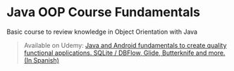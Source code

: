 # Java OOP Course Fundamentals

Basic course to review knowledge in Object Orientation with Java

> Available on Udemy: [Java and Android fundamentals to create quality functional applications. SQLite / DBFlow, Glide, Butterknife and more.(In Spanish)](https://www.udemy.com/share/101qWoB0oTcltbQ3o=/)
